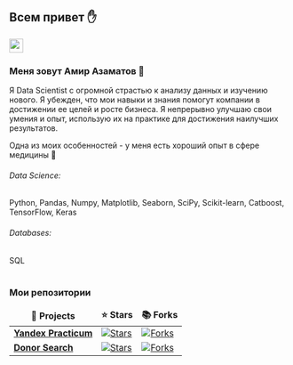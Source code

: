 ## Всем привет :hand:

<p><a href="https://t.me/amiiir30"><img src="https://img.shields.io/badge/Telegram-2CA5E0?style=for-the-badge&logo=telegram&logoColor=white" height=25></a> </p>


### Меня зовут Амир Азаматов :man: 

Я Data Scientist с огромной страстью к анализу данных и изучению нового. Я убежден, что мои навыки и знания помогут компании в достижении ее целей и росте бизнеса. Я непрерывно улучшаю свои умения и опыт, использую их на практике для достижения наилучших результатов. 

Одна из моих особенностей - у меня есть хороший опыт в сфере медицины :pill:

###### Data Science: 
Python, Pandas, Numpy, Matplotlib, Seaborn, SciPy, Scikit-learn, Catboost, TensorFlow, Keras

###### Databases: 
SQL
<br><br>
<h3>Мои репозитории</h3>

<table width=100%>
  <thead align="center">
    <tr border: none;>
      <td><b>🎁 Projects</b></td>
      <td><b>⭐ Stars</b></td>
      <td><b>📚 Forks</b></td>
    </tr>
  </thead>
  <tbody>
    <tr>
      <td><a href="https://github.com/amirazamatov/Yandex_Practicum"><b>Yandex Practicum</b></a></td>
      <td><a href="https://github.com/amirazamatov/Yandex_Practicum/stargazers"><img alt="Stars" src="https://img.shields.io/github/stars/amirazamatov/Yandex_Practicum?style=flat-square&labelColor=343b41"/></a></td>
      <td><a href="https://github.com/amirazamatov/Yandex_Practicum/network/members"><img alt="Forks" src="https://img.shields.io/github/forks/amirazamatov/Yandex_Practicum?style=flat-square&labelColor=343b41"/></a></td>
    </tr>
    <tr>
      <td><a href="https://github.com/amirazamatov/Donor_Search"><b>Donor Search</b></a></td>
      <td><a href="https://github.com/amirazamatov/Donor_Search/stargazers"><img alt="Stars" src="https://img.shields.io/github/stars/amirazamatov/Yandex_Practicum?style=flat-square&labelColor=343b41"/></a></td>
      <td><a href="https://github.com/amirazamatov/Donor_Search/network/members"><img alt="Forks" src="https://img.shields.io/github/forks/amirazamatov/Yandex_Practicum?style=flat-square&labelColor=343b41"/></a></td>
    </tr>
  </tbody>
</table>
